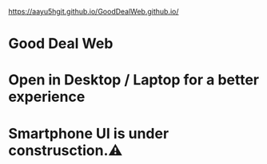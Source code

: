 https://aayu5hgit.github.io/GoodDealWeb.github.io/
# Good Deal Web
# Open in Desktop / Laptop for a better experience
# Smartphone UI is under construsction.⚠

